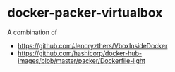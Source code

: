# docker-packer-virtualbox

A combination of

- https://github.com/Jencryzthers/VboxInsideDocker
- https://github.com/hashicorp/docker-hub-images/blob/master/packer/Dockerfile-light


